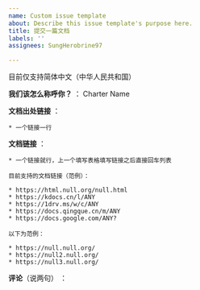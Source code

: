 ```yaml
---
name: Custom issue template
about: Describe this issue template's purpose here.
title: 提交一篇文档
labels: ''
assignees: SungHerobrine97

---
```


目前仅支持简体中文（中华人民共和国）

**我们该怎么称呼你？** ： Charter Name

**文档出处链接** ：

    * 一个链接一行

**文档链接** ：

    * 一个链接就行，上一个填写表格填写链接之后直接回车列表

    目前支持的文档链接（范例）：

    * https://html.null.org/null.html
    * https://kdocs.cn/l/ANY
    * https://1drv.ms/w/c/ANY
    * https://docs.qingque.cn/m/ANY
    * https://docs.google.com/ANY?

    以下为范例：

    * https://null.null.org/
    * https://null2.null.org/
    * https://null3.null.org/

**评论**（说两句） ：

